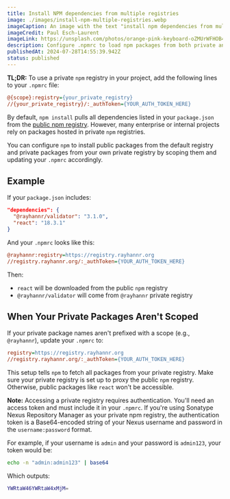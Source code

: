 ```yaml
---
title: Install NPM dependencies from multiple registries
image: ./images/install-npm-multiple-registries.webp
imageCaption: An image with the text "install npm dependencies from multiple registries"
imageCredit: Paul Esch-Laurent
imageLink: https://unsplash.com/photos/orange-pink-keyboard-oZMUrWFHOB4
description: Configure .npmrc to load npm packages from both private and public registries
publishedAt: 2024-07-28T14:55:39.942Z
status: published
---
```


<strong>TL;DR:</strong> To use a private `npm` registry in your project, add the following lines to your `.npmrc` file:

```ini
@{scope}:registry={your_private_registry}
//{your_private_registry}/:_authToken={YOUR_AUTH_TOKEN_HERE}
```

By default, `npm install` pulls all dependencies listed in your `package.json` from the [public npm registry](https://registry.npmjs.org/). However, many enterprise or internal projects rely on packages hosted in private `npm` registries.

You can configure `npm` to install public packages from the default registry and private packages from your own private registry by scoping them and updating your `.npmrc` accordingly.

## Example

If your `package.json` includes:

```json
"dependencies": {
  "@rayhannr/validator": "3.1.0",
  "react": "18.3.1"
}
```

And your `.npmrc` looks like this:

```ini
@rayhannr:registry=https://registry.rayhannr.org
//registry.rayhannr.org/:_authToken={YOUR_AUTH_TOKEN_HERE}
```

Then:

- `react` will be downloaded from the public `npm` registry
- `@rayhannr/validator` will come from `@rayhannr` private registry

## When Your Private Packages Aren't Scoped

If your private package names aren't prefixed with a scope (e.g., `@rayhannr`), update your `.npmrc` to:

```ini
registry=https://registry.rayhannr.org
//registry.rayhannr.org/:_authToken={YOUR_AUTH_TOKEN_HERE}
```

This setup tells `npm` to fetch all packages from your private registry. Make sure your private registry is set up to proxy the public `npm` registry. Otherwise, public packages like `react` won't be accessible.

<strong>Note:</strong> Accessing a private registry requires authentication. You'll need an access token and must include it in your `.npmrc`. If you're using Sonatype Nexus Repository Manager as your private npm registry, the authentication token is a Base64-encoded string of your Nexus username and password in the `username:password` format.

For example, if your username is `admin` and your password is `admin123`, your token would be:

```bash
echo -n "admin:admin123" | base64
```

Which outputs:

```bash
YWRtaW46YWRtaW4xMjM=
```
